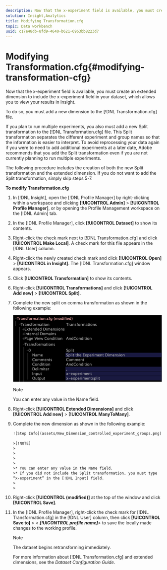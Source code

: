 ```yaml
---
description: Now that the x-experiment field is available, you must create an extended dimension to include the x-experiment field in your dataset, which allows you to view your results in Insight.
solution: Insight,Analytics
title: Modifying Transformation.cfg
topic: Data workbench
uuid: c17e48db-8fd9-4640-b621-6963bb8223d7
---
```


# Modifying Transformation.cfg{#modifying-transformation-cfg}

Now that the x-experiment field is available, you must create an extended dimension to include the x-experiment field in your dataset, which allows you to view your results in Insight.

 To do so, you must add a new dimension to the [!DNL Transformation.cfg] file.

If you plan to run multiple experiments, you also must add a new Split transformation to the [!DNL Transformation.cfg] file. This Split transformation separates the different experiment and group names so that the information is easier to interpret. To avoid reprocessing your data again if you were to need to add additional experiments at a later date, Adobe recommends that you add the Split transformation even if you are not currently planning to run multiple experiments.

The following procedure includes the creation of both the new Split transformation and the extended dimension. If you do not want to add the Split transformation, simply skip steps 5-7.

**To modify Transformation.cfg** 

1. In [!DNL Insight], open the [!DNL Profile Manager] by right-clicking within a workspace and clicking **[!UICONTROL Admin]** > **[!UICONTROL Profile Manager]**, or by opening the Profile Management workspace on the [!DNL Admin] tab.
1. In the [!DNL Profile Manager], click **[!UICONTROL Dataset]** to show its contents.
1. Right-click the check mark next to [!DNL Transformation.cfg] and click **[!UICONTROL Make Local]**. A check mark for this file appears in the [!DNL User] column.
1. Right-click the newly created check mark and click **[!UICONTROL Open]** > **[!UICONTROL in Insight]**. The [!DNL Transformation.cfg] window appears.
1. Click **[!UICONTROL Transformation]** to show its contents.
1. Right-click **[!UICONTROL Transformations]** and click **[!UICONTROL Add new]** > **[!UICONTROL Split]**.
1. Complete the new split on comma transformation as shown in the following example:

   ![Step Info](assets/New_split_transformation.png)

   >[!NOTE]
   >
   >You can enter any value in the Name field.

1. Right-click **[!UICONTROL Extended Dimensions]** and click **[!UICONTROL Add new]** > **[!UICONTROL ManyToMany]**.
1. Complete the new dimension as shown in the following example:

       ![Step Info](assets/New_Dimension_controlled_experiment_groups.png)

       >[!NOTE]
       >
       >
       >
       >
       >* You can enter any value in the Name field. 
       >* If you did not include the Split transformation, you must type “x-experiment” in the [!DNL Input] field. 
       >
       >

1. Right-click **[!UICONTROL (modified)]** at the top of the window and click **[!UICONTROL Save]**.
1. In the [!DNL Profile Manager], right-click the check mark for [!DNL Transformation.cfg] in the [!DNL User] column, then click **[!UICONTROL Save to]** > *< **[!UICONTROL profile name]**>* to save the locally made changes to the working profile.

   >[!NOTE]
   >
   >The dataset begins retransforming immediately.

   For more information about [!DNL Transformation.cfg] and extended dimensions, see the *Dataset Configuration Guide*. 

